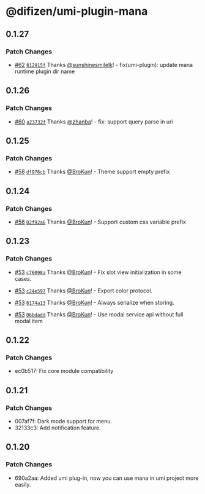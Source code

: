 # @difizen/umi-plugin-mana

## 0.1.27

### Patch Changes

- [#62](https://github.com/difizen/mana/pull/62) [`812915f`](https://github.com/difizen/mana/commit/812915f4681c44982cefa5800d6f11ec27a81a20) Thanks [@sunshinesmilelk](https://github.com/sunshinesmilelk)! - fix(umi-plugin): update mana runtime plugin dir name

## 0.1.26

### Patch Changes

- [#60](https://github.com/difizen/mana/pull/60) [`a23732f`](https://github.com/difizen/mana/commit/a23732f365a76f719ac59f2c87de3920f70b1dd7) Thanks [@zhanba](https://github.com/zhanba)! - fix: support query parse in uri

## 0.1.25

### Patch Changes

- [#58](https://github.com/difizen/mana/pull/58) [`df976cb`](https://github.com/difizen/mana/commit/df976cba6bcf49b979dc001ffe68b4e0953522ff) Thanks [@BroKun](https://github.com/BroKun)! - Theme support empty prefix

## 0.1.24

### Patch Changes

- [#56](https://github.com/difizen/mana/pull/56) [`02f92a6`](https://github.com/difizen/mana/commit/02f92a6da23fc653e52c0192c3547ed956a44a22) Thanks [@BroKun](https://github.com/BroKun)! - Support custom css variable prefix

## 0.1.23

### Patch Changes

- [#53](https://github.com/difizen/mana/pull/53) [`c76098a`](https://github.com/difizen/mana/commit/c76098abd7eeae0ea7885d00402a47e15197e2a0) Thanks [@BroKun](https://github.com/BroKun)! - Fix slot view initialization in some cases.

- [#53](https://github.com/difizen/mana/pull/53) [`c24e597`](https://github.com/difizen/mana/commit/c24e5974abd064d3af1d27f321745daa48183a74) Thanks [@BroKun](https://github.com/BroKun)! - Export color protocol.

- [#53](https://github.com/difizen/mana/pull/53) [`8174a13`](https://github.com/difizen/mana/commit/8174a1355b9aca974d7ba68fc6087aef923b757c) Thanks [@BroKun](https://github.com/BroKun)! - Always serialize when storing.

- [#53](https://github.com/difizen/mana/pull/53) [`06bdadd`](https://github.com/difizen/mana/commit/06bdadd00e143151c0b25f63354dab3579d5ee1f) Thanks [@BroKun](https://github.com/BroKun)! - Use modal service api without full modal item

## 0.1.22

### Patch Changes

- ec0b517: Fix core module compatibility

## 0.1.21

### Patch Changes

- 007af7f: Dark mode support for menu.
- 32133c3: Add notification feature.

## 0.1.20

### Patch Changes

- 690a2aa: Added umi plug-in, now you can use mana in umi project more easily.
